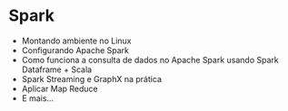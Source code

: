 # Spark

<ul>
  <li>Montando ambiente no Linux</li>
  <li>Configurando Apache Spark</li>
  <li>Como funciona a consulta de dados no Apache Spark usando Spark Dataframe + Scala</li>
  <li>Spark Streaming e GraphX na prática</li>
  <li>Aplicar Map Reduce</li>
  <li>E mais...</li>
</ul>
